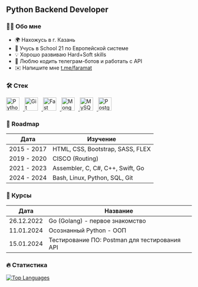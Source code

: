Python Backend Developer
------------------------
### 👩‍💻 Обо мне
* 🌍 Нахожусь в г. Казань
* 🧠 Учусь в School 21 по Европейской системе
* 💡 Хорошо развиваю Hard+Soft skills
* 🤖 Люблю кодить телеграм-ботов и работать с API
* ✉️ Напишите мне [t.me/faramat](mailto:t.me/faramat)
### 🛠 Стек


<p align="left">
  <a href="https://www.python.org/" target="_blank" rel="noreferrer">
    <img src="https://raw.githubusercontent.com/danielcranney/readme-generator/main/public/icons/skills/python-colored.svg" width="36" height="36" alt="Python" style="margin-right: 10px;" />
  </a>
  <a href="https://git-scm.com/" target="_blank" rel="noreferrer">
    <img src="https://raw.githubusercontent.com/danielcranney/readme-generator/main/public/icons/skills/git-colored.svg" width="36" height="36" alt="Git" style="margin-right: 10px;" />
  </a>
  <a href="https://fastapi.tiangolo.com/" target="_blank" rel="noreferrer">
    <img src="https://raw.githubusercontent.com/danielcranney/readme-generator/main/public/icons/skills/fastapi-colored.svg" width="36" height="36" alt="Fast API" style="margin-right: 10px;" />
  </a>
  <a href="https://www.mongodb.com/" target="_blank" rel="noreferrer">
    <img src="https://raw.githubusercontent.com/danielcranney/readme-generator/main/public/icons/skills/mongodb-colored.svg" width="36" height="36" alt="MongoDB" style="margin-right: 10px;" />
  </a>
  <a href="https://www.mysql.com/" target="_blank" rel="noreferrer">
    <img src="https://raw.githubusercontent.com/danielcranney/readme-generator/main/public/icons/skills/mysql-colored.svg" width="36" height="36" alt="MySQL" style="margin-right: 10px;" />
  </a>
  <a href="https://www.postgresql.org/" target="_blank" rel="noreferrer">
    <img src="https://raw.githubusercontent.com/danielcranney/readme-generator/main/public/icons/skills/postgresql-colored.svg" width="36" height="36" alt="PostgreSQL" style="margin-right: 10px;" />
  </a>
</p>

### 🚀 Roadmap
| Дата | Изучение |
|------------|-------------------------------------|
|2015 - 2017 | HTML, CSS, Bootstrap, SASS, FLEX    |
|2019 - 2020 | CISCO (Routing)                     |
|2021 - 2023 | Assembler, C, C#, C++, Swift, Go    |
|2024 - 2024 | Bash, Linux, Python, SQL, Git       |
### 📕 Курсы

| Дата | Название |
|------------|----------------------------------------------|
|26.12.2022  | Go (Golang) - первое знакомство              |
|11.01.2024  | Осознанный Python - ООП                      |
|15.01.2024  | Тестирование ПО: Postman для тестирования API|

### 🔥 Статистика


<a href="https://github.com/faramat" align="left"><img src="https://github-readme-stats.vercel.app/api/top-langs/?username=faramat&langs_count=10&title_color=0891b2&text_color=ffffff&icon_color=0891b2&bg_color=1c1917&hide_border=true&locale=en&custom_title=Top%20%Languages" alt="Top Languages" /></a>
